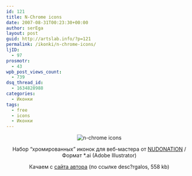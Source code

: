 ```yaml
---
id: 121
title: N-Chrome icons
date: 2007-08-31T00:23:30+00:00
author: serEga
layout: post
guid: http://artslab.info/?p=121
permalink: /ikonki/n-chrome-icons/
ljID:
  - 97
prosmotr:
  - 43
wpb_post_views_count:
  - 739
dsq_thread_id:
  - 1634828988
categories:
  - Иконки
tags:
  - free
  - icons
  - Иконки
---
```

<p style="text-align: center">
  <img src="http://img266.imageshack.us/img266/8229/12613223gu1.jpg" title="n-chrome icons" alt="n-chrome icons" border="0" />
</p>

<p align="center">
  Набор &#8220;хромированных&#8221; иконок для веб-мастера от <a href="http://www.nudonation.com/" title="chrome icons">NUDONATION</a> / Формат *.ai (Adobe Illustrator)
</p>

<p align="center">
  Качаем с <a href="http://www.nudonation.com/2007/03/06/descarga-los-iconos-n-chrome/" title="скачать иконки для сайта" target="_blank">сайта автора</a> (по ссылке desc?rgalos, 558 kb)
</p>